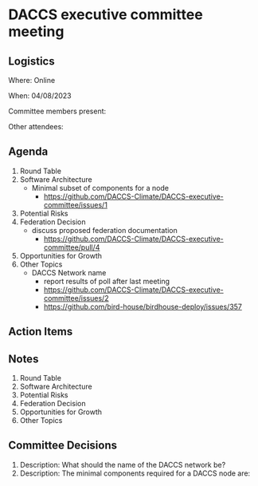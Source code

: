 # DACCS executive committee meeting

## Logistics

Where: Online

When: 04/08/2023

Committee members present:

Other attendees:

## Agenda

1. Round Table
2. Software Architecture
   - Minimal subset of components for a node
     - https://github.com/DACCS-Climate/DACCS-executive-committee/issues/1
3. Potential Risks
4. Federation Decision
    - discuss proposed federation documentation
      - https://github.com/DACCS-Climate/DACCS-executive-committee/pull/4
5. Opportunities for Growth
6. Other Topics
   - DACCS Network name
     - report results of poll after last meeting
     - https://github.com/DACCS-Climate/DACCS-executive-committee/issues/2
     - https://github.com/bird-house/birdhouse-deploy/issues/357

## Action Items


## Notes

1. Round Table
2. Software Architecture
3. Potential Risks
4. Federation Decision
5. Opportunities for Growth
6. Other Topics

## Committee Decisions

1. Description: What should the name of the DACCS network be?
2. Description: The minimal components required for a DACCS node are:
